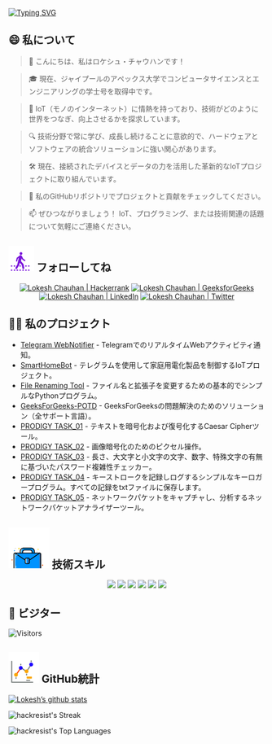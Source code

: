 [![Typing SVG](https://readme-typing-svg.demolab.com?font=Fira+Code&weight=800&size=22&pause=1000&center=true&vCenter=true&width=835&lines=+%F0%9F%91%8B%E3%81%93%E3%82%93%E3%81%AB%E3%81%A1%E3%81%AF%E3%80%81%E8%A8%AA%E5%95%8F%E8%80%85%E3%81%AE%E7%9A%86%E3%81%95%E3%82%93%E3%80%82%E3%81%93%E3%81%93%E3%81%B8%E3%82%88%E3%81%86%E3%81%93%E3%81%9D%EF%BC%81%F0%9F%91%8B;%F0%9F%9A%80%E4%B8%80%E7%B7%92%E3%81%AB%E5%81%89%E5%A4%A7%E3%81%AA%E3%82%82%E3%81%AE%E3%82%92%E5%89%B5%E3%82%8A%E3%81%BE%E3%81%97%E3%82%87%E3%81%86%EF%BC%81%F0%9F%9A%80;%E2%9C%A8%E3%83%86%E3%82%AF%E3%83%8E%E3%83%AD%E3%82%B8%E3%83%BC%E3%81%AE%E4%B8%96%E7%95%8C%E3%81%A8%E3%81%9D%E3%81%AE%E5%85%88%E3%81%A7%E3%80%82%E2%9C%A8)](https://git.io/typing-svg)

## 😄 私について
> 👋 こんにちは、私はロケシュ・チャウハンです！

> 🎓 現在、ジャイプールのアペックス大学でコンピュータサイエンスとエンジニアリングの学士号を取得中です。

> 🌟 IoT（モノのインターネット）に情熱を持っており、技術がどのように世界をつなぎ、向上させるかを探求しています。

> 🔍 技術分野で常に学び、成長し続けることに意欲的で、ハードウェアとソフトウェアの統合ソリューションに強い関心があります。

> 🛠 現在、接続されたデバイスとデータの力を活用した革新的なIoTプロジェクトに取り組んでいます。

> 🔭 私のGitHubリポジトリでプロジェクトと貢献をチェックしてください。

> 📫 ぜひつながりましょう！ IoT、プログラミング、または技術関連の話題について気軽にご連絡ください。
<!--
<p align="center">
  <a href="https://www.linkedin.com/in/lokeshchauhanapex/"><img src="https://img.shields.io/badge/Linkedin-10000?style=plastic&logo=LinkedIn&logoColor=FFFFFF&labelColor=2A79D7&color=2A79D7" alt="Lokesh Chauhan  | LinkedIn"/></a>
  -->

## ![フォローしてね](/icon/follow.svg) フォローしてね
<p>
<p align="center">
    <a href="https://www.hackerrank.com/profile/lokeshchauhan"><img src="https://img.shields.io/badge/Hackerrank-100000?style=plastic&logo=hackerrank&logoColor=FFFFFF&labelColor=42BA3D&color=0EA608" alt="Lokesh Chauhan | Hackerrank"/></a>
    <a href="https://auth.geeksforgeeks.org/user/lokeshchauhan"><img src="https://img.shields.io/badge/GeeksforGeeks-100000?style=plastic&logo=geeksforgeeks&logoColor=FFFFFF&labelColor=42BA3D&color=23891F" alt="Lokesh Chauhan | GeeksforGeeks"/></a>
  <a href="https://www.linkedin.com/in/lokeshchauhanapex/"><img src="https://img.shields.io/badge/Linkedin-10000?style=plastic&logo=LinkedIn&logoColor=FFFFFF&labelColor=2A79D7&color=2A79D7" alt="Lokesh Chauhan  | LinkedIn"/></a>
   </a>
<a href="https://x.com/dev_lokesh_"><img src="https://img.shields.io/badge/Twitter-100000?style=plastic&logo=x&logoColor=ffffff&labelColor=000000&color=0e1525" alt="Lokesh Chauhan | Twitter"/>
    </a>
</p>

## 👨‍💻 私のプロジェクト
* [Telegram WebNotifier](https://github.com/HackResist/Telegram_WebNotifier) - TelegramでのリアルタイムWebアクティビティ通知。
* [SmartHomeBot](https://github.com/HackResist/SmartHomeBot) - テレグラムを使用して家庭用電化製品を制御するIoTプロジェクト。
* [File Renaming Tool](https://github.com/HackResist/File-Renaming-Tool) - ファイル名と拡張子を変更するための基本的でシンプルなPythonプログラム。
* [GeeksForGeeks-POTD](https://github.com/HackResist/GeeksForGeeks-POTD) - GeeksForGeeksの問題解決のためのソリューション（全サポート言語）。
* [PRODIGY TASK_01](https://github.com/HackResist/PRODIGY_CS_01) - テキストを暗号化および復号化するCaesar Cipherツール。
* [PRODIGY TASK_02](https://github.com/HackResist/PRODIGY_CS_02) - 画像暗号化のためのピクセル操作。
* [PRODIGY TASK_03](https://github.com/HackResist/PRODIGY_CS_03) - 長さ、大文字と小文字の文字、数字、特殊文字の有無に基づいたパスワード複雑性チェッカー。
* [PRODIGY TASK_04](https://github.com/HackResist/PRODIGY_CS_04) - キーストロークを記録しログするシンプルなキーロガープログラム。すべての記録をtxtファイルに保存します。
* [PRODIGY TASK_05](https://github.com/HackResist/PRODIGY_CS_05) - ネットワークパケットをキャプチャし、分析するネットワークパケットアナライザーツール。

## ![技術スキル](/icon/Skill.svg) 技術スキル
<p align="center">
  <a href="https://www.open-std.org/JTC1/SC22/WG14/">
    <img src="https://skillicons.dev/icons?i=c" /></a>
 <a href="https://www.oracle.com/java/">
    <img src="https://skillicons.dev/icons?i=java" /></a>
 <a href="https://isocpp.org/">
    <img src="https://skillicons.dev/icons?i=cpp" /></a>
<a href="https://www.python.org/">
    <img src="https://skillicons.dev/icons?i=py" /></a>
<a href="https://www.gnu.org/software/bash/">
    <img src="https://skillicons.dev/icons?i=bash" /></a>
  <a href="https://ecma-international.org/publications-and-standards/standards/ecma-262/">
    <img src="https://skillicons.dev/icons?i=js" /></a>
      </p>

## 👀 ビジター
![Visitors](https://moe-counter.glitch.me/get/@HackResist?theme=rule34)

## ![GitHub統計](/icon/graph.svg) GitHub統計
[![Lokesh’s github stats](https://github-readme-stats.vercel.app/api?username=HackResist&show_icons=true&theme=dark&count_private=true)](https://github.com/HackResist)

 ![hackresist's Streak](https://github-readme-streak-stats.herokuapp.com/?user=hackresist&theme=cobalt&hide_border=false)

  ![hackresist's Top Languages](https://github-readme-stats.vercel.app/api/top-langs/?username=hackresist&theme=cobalt&show_icons=true&hide_border=false&layout=compact)
